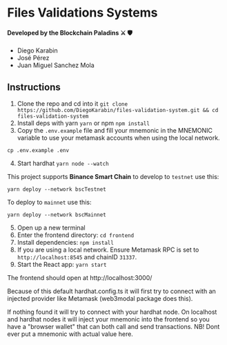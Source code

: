 # Files Validations Systems
#### Developed by the Blockchain Paladins :crossed_swords: :shield:

- Diego Karabin
- José Pérez
- Juan Miguel Sanchez Mola

## Instructions

1. Clone the repo and cd into it `git clone https://github.com/DiegoKarabin/files-validation-system.git && cd files-validation-system`
2. Install deps with yarn `yarn` or npm `npm install`
3. Copy the `.env.example` file and fill your mnemonic in the MNEMONIC variable to use your metamask accounts when using the local network.

`cp .env.example .env`

4. Start hardhat `yarn node --watch`

This project supports <b>Binance Smart Chain</b> to develop to `testnet` use this:

`yarn deploy --network bscTestnet`

To deploy to `mainnet` use this:

`yarn deploy --network bscMainnet`

5. Open up a new terminal
6. Enter the frontend directory: `cd frontend`
7. Install dependencies: `npm install`
8. If you are using a local network. Ensure Metamask RPC is set to `http://localhost:8545` and chainID `31337`.
9. Start the React app: `yarn start`

The frontend should open at http://localhost:3000/

Because of this default hardhat.config.ts it will first try to connect with an injected provider like Metamask (web3modal package does this).

If nothing found it will try to connect with your hardhat node. On localhost and hardhat nodes it will inject your mnemonic into the frontend so you have a "browser wallet" that can both call and send transactions. NB! Dont ever put a mnemonic with actual value here.
